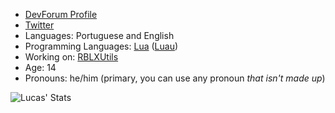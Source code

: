 * [DevForum Profile](https://devforum.roblox.com/u/lucasmz_rbx/summary)
* [Twitter](https://twitter.com/LucasMZ_RBX)
* Languages: Portuguese and English
* Programming Languages: [Lua](https://lua.org) ([Luau](https://luau-lang.org))
* Working on: [RBLXUtils](https://github.com/RBLXUtils)
* Age: 14
* Pronouns: he/him (primary, you can use any pronoun *that isn't made up*)

![Lucas' Stats](https://github-readme-stats.vercel.app/api?username=LucasMZReal&count_private=true&show_icons=true&theme=material-palenight)
